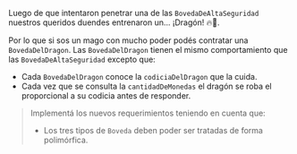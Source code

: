 Luego de que intentaron penetrar una de las `BovedaDeAltaSeguridad` nuestros queridos duendes entrenaron un... ¡Dragón! :fire::dragon:. 

Por lo que si sos un mago con mucho poder podés contratar una `BovedaDelDragon`.
Las `BovedaDelDragon` tienen el mismo comportamiento que las `BovedaDeAltaSeguridad` excepto que:

* Cada `BovedaDelDragon` conoce la `codiciaDelDragon` que la cuida.
* Cada vez que se consulta la `cantidadDeMonedas` el dragón se roba el proporcional a su codicia antes de responder.

> Implementá los nuevos requerimientos teniendo en cuenta que:
>
> * Los tres tipos de `Boveda` deben poder ser tratadas de forma polimórfica.

